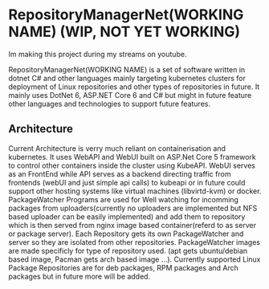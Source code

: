 # RepositoryManagerNet(WORKING NAME) (WIP, NOT YET WORKING)

Im making this project during my streams on youtube.

RepositoryManagerNet(WORKING NAME) is a set of software written in dotnet C# and other languages mainly targeting kubernetes clusters for deployment of Linux repositories and other types of repositories in future.
It mainly uses DotNet 6, ASP.NET Core 6 and C# but might in future feature other languages and technologies to support future features.



## Architecture

Current Architecture is verry much reliant on containerisation and kubernetes. It uses WebAPI and WebUI built on ASP.Net Core 5 framework to control other containers inside the cluster using KubeAPI. WebUI serves as an FrontEnd while API serves as a backend directing traffic from frontends (webUI and just simple api calls) to kubeapi or in future could support other hosting systems like virtual machines (libvirtd-kvm) or docker.
PackageWatcher Programs are used for Well watching for incomming packages from uploaders(currently no uploaders are implemented but NFS based uploader can be easily implemented) and add them to repository which is then served from nginx image based container(referd to as server or package server). Each Repository gets its own PackageWatcher and server so they are isolated from other repositories. PackageWatcher images are made specificly for type of repository used. (apt gets ubuntu/debian based image, Pacman gets arch based image ...). Currently supported Linux Package Repositories are for deb packages, RPM packages and Arch packages but in future more will be added.
